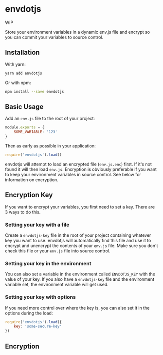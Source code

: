 # envdotjs

WIP

Store your environment variables in a dynamic env.js file and encrypt so you can commit your variables to source control.

## Installation

With yarn:

```bash
yarn add envdotjs
```

Or with npm:

```bash
npm install --save envdotjs
```

## Basic Usage

Add an `env.js` file to the root of your project:

```javascript
module.exports = {
	SOME_VARIABLE: '123'
}
```

Then as early as possible in your application:

```javascript
require('envdotjs').load()
```

envdotjs will attempt to load an encrypted file (`env.js.enc`) first. If it's not found it will then load `env.js`. Encryption is obviously preferable if you want to keep your environment variables in source control. See below for information on encryption.

## Encryption Key

If you want to encrypt your variables, you first need to set a key. There are 3 ways to do this.

### Setting your key with a file

Create a `envdotjs-key` file in the root of your project containing whatever key you want to use. envdotjs will automatically find this file and use it to encrypt and unencrypt the contents of your `env.js` file. Make sure you don't check this file or your `env.js` file into source control.

### Setting your key in the environment

You can also set a variable in the environment called `ENVDOTJS_KEY` with the value of your key. If you also have a `envdotjs-key` file and the environment variable set, the environment variable will get used.

### Setting your key with options

If you need more control over where the key is, you can also set it in the options during the load:

```javascript
require('envdotjs').load({
	key: 'some-secure-key'
})
```

## Encryption
